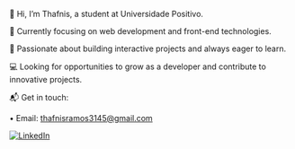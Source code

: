 👋 Hi, I’m Thafnis, a student at Universidade Positivo.

🌱 Currently focusing on web development and front-end technologies.

🚀 Passionate about building interactive projects and always eager to learn.

💻 Looking for opportunities to grow as a developer and contribute to innovative projects.

📬 Get in touch:

• Email: thafnisramos3145@gmail.com

<a href="www.linkedin.com/in/thafnis-cerrutto-3a363a268" target="_blank">
  <img src="https://img.icons8.com/ios-filled/30/0077B5/linkedin.png" alt="LinkedIn"/>
</a>


